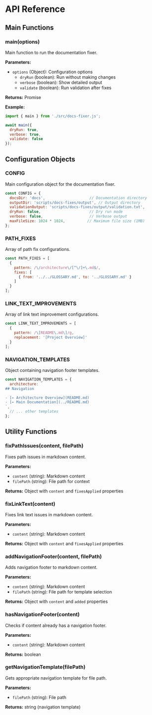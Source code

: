 # API Reference

## Main Functions

### main(options)

Main function to run the documentation fixer.

**Parameters:**
- `options` (Object): Configuration options
  - `dryRun` (boolean): Run without making changes
  - `verbose` (boolean): Show detailed output
  - `validate` (boolean): Run validation after fixes

**Returns:** Promise<void>

**Example:**
```javascript
import { main } from './src/docs-fixer.js';

await main({
  dryRun: true,
  verbose: true,
  validate: false
});
```

## Configuration Objects

### CONFIG

Main configuration object for the documentation fixer.

```javascript
const CONFIG = {
  docsDir: 'docs',                    // Documentation directory
  outputDir: 'scripts/docs-fixes/output', // Output directory
  validationOutput: 'scripts/docs-fixes/output/validation.txt',
  dryRun: false,                      // Dry run mode
  verbose: false,                     // Verbose output
  maxFileSize: 1024 * 1024,          // Maximum file size (1MB)
};
```

### PATH_FIXES

Array of path fix configurations.

```javascript
const PATH_FIXES = [
  {
    pattern: /\/architecture\/[^\/]+\.md$/,
    fixes: [
      { from: '../../GLOSSARY.md', to: '../GLOSSARY.md' }
    ]
  }
];
```

### LINK_TEXT_IMPROVEMENTS

Array of link text improvement configurations.

```javascript
const LINK_TEXT_IMPROVEMENTS = [
  {
    pattern: /\[README\.md\]/g,
    replacement: '[Project Overview]'
  }
];
```

### NAVIGATION_TEMPLATES

Object containing navigation footer templates.

```javascript
const NAVIGATION_TEMPLATES = {
  architecture: `
## Navigation

- [← Architecture Overview](README.md)
- [← Main Documentation](../README.md)
`,
  // ... other templates
};
```

## Utility Functions

### fixPathIssues(content, filePath)

Fixes path issues in markdown content.

**Parameters:**
- `content` (string): Markdown content
- `filePath` (string): File path for context

**Returns:** Object with `content` and `fixesApplied` properties

### fixLinkText(content)

Fixes link text issues in markdown content.

**Parameters:**
- `content` (string): Markdown content

**Returns:** Object with `content` and `fixesApplied` properties

### addNavigationFooter(content, filePath)

Adds navigation footer to markdown content.

**Parameters:**
- `content` (string): Markdown content
- `filePath` (string): File path for template selection

**Returns:** Object with `content` and `added` properties

### hasNavigationFooter(content)

Checks if content already has a navigation footer.

**Parameters:**
- `content` (string): Markdown content

**Returns:** boolean

### getNavigationTemplate(filePath)

Gets appropriate navigation template for file path.

**Parameters:**
- `filePath` (string): File path

**Returns:** string (navigation template)
